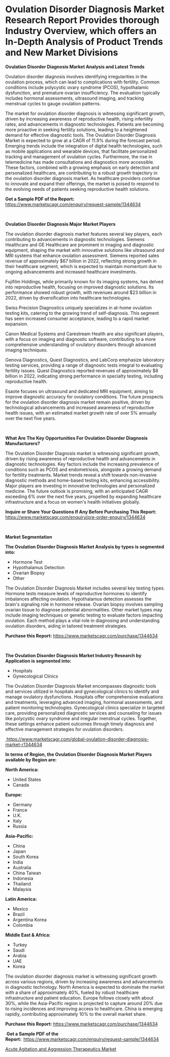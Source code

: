 <p><h1>Ovulation Disorder Diagnosis Market Research Report Provides thorough Industry Overview, which offers an In-Depth Analysis of Product Trends and New Market Divisions</h1></p><p><strong>Ovulation Disorder Diagnosis Market Analysis and Latest Trends</strong></p>
<p><p>Ovulation disorder diagnosis involves identifying irregularities in the ovulation process, which can lead to complications with fertility. Common conditions include polycystic ovary syndrome (PCOS), hypothalamic dysfunction, and premature ovarian insufficiency. The evaluation typically includes hormonal assessments, ultrasound imaging, and tracking menstrual cycles to gauge ovulation patterns.</p><p>The market for ovulation disorder diagnosis is witnessing significant growth, driven by increasing awareness of reproductive health, rising infertility rates, and advancements in diagnostic technologies. Patients are becoming more proactive in seeking fertility solutions, leading to a heightened demand for effective diagnostic tools. The Ovulation Disorder Diagnosis Market is expected to grow at a CAGR of 11.9% during the forecast period. Emerging trends include the integration of digital health technologies, such as mobile applications and wearable devices, that facilitate personalized tracking and management of ovulation cycles. Furthermore, the rise in telemedicine has made consultations and diagnostics more accessible. These factors, combined with a growing emphasis on early detection and personalized healthcare, are contributing to a robust growth trajectory in the ovulation disorder diagnosis market. As healthcare providers continue to innovate and expand their offerings, the market is poised to respond to the evolving needs of patients seeking reproductive health solutions.</p></p>
<p><strong>Get a Sample PDF of the Report:&nbsp;</strong> <a href="https://www.marketscagr.com/enquiry/request-sample/1344634?utm_campaign=3019&utm_medium=2&utm_source=Github&utm_content=ia&utm_term=24032025&utm_id=ovulation-disorder-diagnosis">https://www.marketscagr.com/enquiry/request-sample/1344634</a></p>
<p>&nbsp;</p>
<p><strong>Ovulation Disorder Diagnosis Major Market Players</strong></p>
<p><p>The ovulation disorder diagnosis market features several key players, each contributing to advancements in diagnostic technologies. Siemens Healthcare and GE Healthcare are prominent in imaging and diagnostic equipment, shaping the market with innovative solutions like ultrasound and MRI systems that enhance ovulation assessment. Siemens reported sales revenue of approximately $67 billion in 2022, reflecting strong growth in their healthcare segment, which is expected to maintain momentum due to ongoing advancements and increased healthcare investments.</p><p>Fujifilm Holdings, while primarily known for its imaging systems, has delved into reproductive health, focusing on improved diagnostic solutions. Its performance showed robust growth, with revenues around $23 billion in 2022, driven by diversification into healthcare technologies.</p><p>Swiss Precision Diagnostics uniquely specializes in at-home ovulation testing kits, catering to the growing trend of self-diagnosis. This segment has seen increased consumer acceptance, leading to a rapid market expansion.</p><p>Canon Medical Systems and Carestream Health are also significant players, with a focus on imaging and diagnostic software, contributing to a more comprehensive understanding of ovulatory disorders through advanced imaging techniques.</p><p>Genova Diagnostics, Quest Diagnostics, and LabCorp emphasize laboratory testing services, providing a range of diagnostic tests integral to evaluating fertility issues. Quest Diagnostics reported revenues of approximately $8 billion in 2022, indicating strong performance in specialty testing, including reproductive health.</p><p>Esaote focuses on ultrasound and dedicated MRI equipment, aiming to improve diagnostic accuracy for ovulatory conditions. The future prospects for the ovulation disorder diagnosis market remain positive, driven by technological advancements and increased awareness of reproductive health issues, with an estimated market growth rate of over 5% annually over the next five years.</p></p>
<p>&nbsp;</p>
<p><strong>What Are The Key Opportunities For Ovulation Disorder Diagnosis Manufacturers?</strong></p>
<p><p>The Ovulation Disorder Diagnosis market is witnessing significant growth, driven by rising awareness of reproductive health and advancements in diagnostic technologies. Key factors include the increasing prevalence of conditions such as PCOS and endometriosis, alongside a growing demand for fertility treatments. Market trends reveal a shift towards non-invasive diagnostic methods and home-based testing kits, enhancing accessibility. Major players are investing in innovative technologies and personalized medicine. The future outlook is promising, with an anticipated CAGR exceeding 6% over the next five years, propelled by expanding healthcare infrastructure and a focus on women's health initiatives globally.</p></p>
<p><strong>Inquire or Share Your Questions If Any Before Purchasing This Report:</strong> <a href="https://www.marketscagr.com/enquiry/pre-order-enquiry/1344634?utm_campaign=3019&utm_medium=2&utm_source=Github&utm_content=ia&utm_term=24032025&utm_id=ovulation-disorder-diagnosis">https://www.marketscagr.com/enquiry/pre-order-enquiry/1344634</a></p>
<p>&nbsp;</p>
<p><strong>Market Segmentation</strong></p>
<p><strong>The Ovulation Disorder Diagnosis Market Analysis by types is segmented into:</strong></p>
<p><ul><li>Hormone Test</li><li>Hypothalamus Detection</li><li>Ovarian Biopsy</li><li>Other</li></ul></p>
<p><p>The Ovulation Disorder Diagnosis Market includes several key testing types. Hormone tests measure levels of reproductive hormones to identify imbalances affecting ovulation. Hypothalamus detection assesses the brain's signaling role in hormone release. Ovarian biopsy involves sampling ovarian tissue to diagnose potential abnormalities. Other market types may include imaging techniques or genetic testing to evaluate factors impacting ovulation. Each method plays a vital role in diagnosing and understanding ovulation disorders, aiding in tailored treatment strategies.</p></p>
<p><strong>Purchase this Report:&nbsp;</strong><a href="https://www.marketscagr.com/purchase/1344634?utm_campaign=3019&utm_medium=2&utm_source=Github&utm_content=ia&utm_term=24032025&utm_id=ovulation-disorder-diagnosis">https://www.marketscagr.com/purchase/1344634</a></p>
<p>&nbsp;</p>
<p><strong>The Ovulation Disorder Diagnosis Market Industry Research by Application is segmented into:</strong></p>
<p><ul><li>Hospitals</li><li>Gynecological Clinics</li></ul></p>
<p><p>The Ovulation Disorder Diagnosis Market encompasses diagnostic tools and services utilized in hospitals and gynecological clinics to identify and manage ovulatory dysfunctions. Hospitals offer comprehensive evaluations and treatments, leveraging advanced imaging, hormonal assessments, and patient monitoring technologies. Gynecological clinics specialize in targeted care, providing personalized diagnostic services and counseling for issues like polycystic ovary syndrome and irregular menstrual cycles. Together, these settings enhance patient outcomes through timely diagnosis and effective management strategies for ovulation disorders.</p></p>
<p><a href="https://www.marketscagr.com/global-ovulation-disorder-diagnosis-market-r1344634?utm_campaign=3019&utm_medium=2&utm_source=Github&utm_content=ia&utm_term=24032025&utm_id=ovulation-disorder-diagnosis">&nbsp;https://www.marketscagr.com/global-ovulation-disorder-diagnosis-market-r1344634</a></p>
<p><strong>In terms of Region, the Ovulation Disorder Diagnosis Market Players available by Region are:</strong></p>
<p>
    <p> <strong> North America: </strong>
        <ul>
            <li>United States</li>
            <li>Canada</li>
        </ul>
        </p> 
    <p> <strong> Europe: </strong>
        <ul>
            <li>Germany</li>
            <li>France</li>
            <li>U.K.</li>
            <li>Italy</li>
            <li>Russia</li>
        </ul>
        </p> 
    <p> <strong> Asia-Pacific: </strong>
        <ul>
            <li>China</li>
            <li>Japan</li>
            <li>South Korea</li>
            <li>India</li>
            <li>Australia</li>
            <li>China Taiwan</li>
            <li>Indonesia</li>
            <li>Thailand</li>
            <li>Malaysia</li>
        </ul>
        </p> 
    <p> <strong> Latin America: </strong>
        <ul>
            <li>Mexico</li>
            <li>Brazil</li>
            <li>Argentina Korea</li>
            <li>Colombia</li>
        </ul>
        </p> 
    <p> <strong> Middle East & Africa: </strong>
        <ul>
            <li>Turkey</li>
            <li>Saudi</li>
            <li>Arabia</li>
            <li>UAE</li>
            <li>Korea</li>
        </ul>
    </p>
    </p>
<p><p>The ovulation disorder diagnosis market is witnessing significant growth across various regions, driven by increasing awareness and advancements in diagnostic technology. North America is expected to dominate the market with a share of approximately 40%, fueled by robust healthcare infrastructure and patient education. Europe follows closely with about 30%, while the Asia-Pacific region is projected to capture around 20% due to rising incidences and improving access to healthcare. China is emerging rapidly, contributing approximately 10% to the overall market share.</p></p>
<p><strong>Purchase this Report: </strong><a href="https://www.marketscagr.com/purchase/1344634?utm_campaign=3019&utm_medium=2&utm_source=Github&utm_content=ia&utm_term=24032025&utm_id=ovulation-disorder-diagnosis">https://www.marketscagr.com/purchase/1344634</a></p>
<p>&nbsp;<strong>Get a Sample PDF of the Report:&nbsp;&nbsp;</strong><a href="https://www.marketscagr.com/enquiry/request-sample/1344634?utm_campaign=3019&utm_medium=2&utm_source=Github&utm_content=ia&utm_term=24032025&utm_id=ovulation-disorder-diagnosis">https://www.marketscagr.com/enquiry/request-sample/1344634</a></p>
<p><strong></strong></p>
<p><p><a href="https://github.com/djarixneoza/Market-Research-Report-List-1/blob/main/acute-agitation-and-aggression-therapeutics-market.md?utm_campaign=3019&utm_medium=2&utm_source=Github&utm_content=ia&utm_term=24032025&utm_id=ovulation-disorder-diagnosis">Acute Agitation and Aggression Therapeutics Market</a></p></p>
